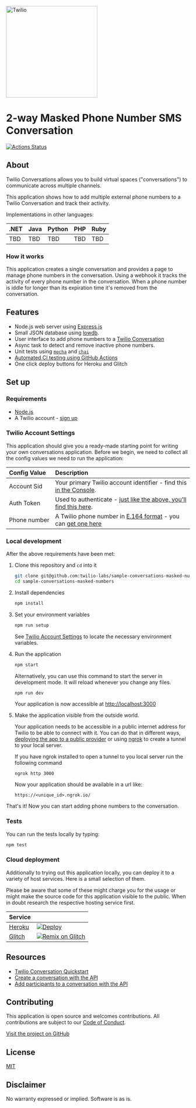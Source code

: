 <a  href="https://www.twilio.com">
<img  src="https://static0.twilio.com/marketing/bundles/marketing/img/logos/wordmark-red.svg"  alt="Twilio"  width="250"  />
</a>
 
# 2-way Masked Phone Number SMS Conversation

[![Actions Status](https://github.com/twilio-labs/sample-conversations-masked-numbers/workflows/Node%20CI/badge.svg)](https://github.com/twilio-labs/sample-appointment-reminders/actions)

## About

Twilio Conversations allows you to build virtual spaces ("conversations") to communicate across multiple channels.

This application shows how to add multiple external phone numbers to a Twilio Conversation and track their activity.

Implementations in other languages:

| .NET | Java | Python | PHP | Ruby |
| :--- | :--- | :----- | :-- | :--- |
| TBD  | TBD  | TBD    | TBD | TBD  |

### How it works

This application creates a single conversation and provides a page to manage phone numbers in the conversation.
Using a webhook it tracks the activity of every phone number in the conversation. When a phone number is iddle
for longer than its expiration time it's removed from the conversation.

## Features

- Node.js web server using [Express.js](https://npm.im/express)
- Small JSON database using [lowdb](https://github.com/typicode/lowdb).
- User interface to add phone numbers to a [Twilio Conversation](https://www.twilio.com/conversations)
- Async task to detect and remove inactive phone numbers.
- Unit tests using [`mocha`](https://npm.im/mocha) and [`chai`](https://npm.im/chai)
- [Automated CI testing using GitHub Actions](/.github/workflows/nodejs.yml)
- One click deploy buttons for Heroku and Glitch

## Set up

### Requirements

- [Node.js](https://nodejs.org/)
- A Twilio account - [sign up](https://www.twilio.com/try-twilio)

### Twilio Account Settings

This application should give you a ready-made starting point for writing your
own conversations application. Before we begin, we need to collect
all the config values we need to run the application:

| Config&nbsp;Value | Description                                                                                                                                                  |
| :---------------- | :----------------------------------------------------------------------------------------------------------------------------------------------------------- |
| Account&nbsp;Sid  | Your primary Twilio account identifier - find this [in the Console](https://www.twilio.com/console).                                                         |
| Auth&nbsp;Token   | Used to authenticate - [just like the above, you'll find this here](https://www.twilio.com/console).                                                         |
| Phone&nbsp;number | A Twilio phone number in [E.164 format](https://en.wikipedia.org/wiki/E.164) - you can [get one here](https://www.twilio.com/console/phone-numbers/incoming) |

### Local development

After the above requirements have been met:

1. Clone this repository and `cd` into it

    ```bash
    git clone git@github.com:twilio-labs/sample-conversations-masked-numbers.git
    cd sample-conversations-masked-numbers
    ```

1. Install dependencies

    ```bash
    npm install
    ```

1. Set your environment variables

    ```bash
    npm run setup
    ```

    See [Twilio Account Settings](#twilio-account-settings) to locate the necessary environment variables.

1. Run the application

    ```bash
    npm start
    ```

    Alternatively, you can use this command to start the server in development mode. It will reload whenever you change any files.

    ```bash
    npm run dev
    ```

    Your application is now accessible at [http://localhost:3000](http://localhost:3000/)

1. Make the application visible from the outside world.

    Your application needs to be accessible in a public internet address for Twilio to be able to connect with it. You can do that in different ways, [deploying the app to a public provider](#cloud-deployment) or using [ngrok](https://ngrok.com/) to create a tunnel to your local server.
    
    If you have ngrok installed to open a tunnel to you local server run the following command
    ```
    ngrok http 3000
    ```
    
    Now your application should be available in a url like:
    ```
    https://<unique_id>.ngrok.io/
    ```

That's it! Now you can start adding phone numbers to the conversation.


### Tests

You can run the tests locally by typing:

```bash
npm test
```

### Cloud deployment

Additionally to trying out this application locally, you can deploy it to a variety of host services. Here is a small selection of them.

Please be aware that some of these might charge you for the usage or might make the source code for this application visible to the public. When in doubt research the respective hosting service first.

| Service                           |                                                                                                                                                                                                                           |
| :-------------------------------- | :------------------------------------------------------------------------------------------------------------------------------------------------------------------------------------------------------------------------ |
| [Heroku](https://www.heroku.com/) | [![Deploy](https://www.herokucdn.com/deploy/button.svg)](https://heroku.com/deploy?template=https://github.com/twilio-labs/sample-conversations-masked-numbers/tree/master)                                                                                                                                       |
| [Glitch](https://glitch.com)      | [![Remix on Glitch](https://cdn.glitch.com/2703baf2-b643-4da7-ab91-7ee2a2d00b5b%2Fremix-button.svg)](https://glitch.com/edit/#!/remix/clone-from-repo?REPO_URL=https://github.com/twilio-labs/sample-conversations-masked-numbers.git) |

## Resources

- [Twilio Conversation Quickstart](https://www.twilio.com/docs/conversations/quickstart)
- [Create a conversation with the API](https://www.twilio.com/docs/conversations/api/conversation-resource)
- [Add participants to a conversation with the API](https://www.twilio.com/docs/conversations/api/conversation-participant-resource)

## Contributing

This application is open source and welcomes contributions. All contributions are subject to our [Code of Conduct](https://github.com/twilio-labs/.github/blob/master/CODE_OF_CONDUCT.md).

[Visit the project on GitHub](https://github.com/twilio-labs/sample-template-nodejs)

## License

[MIT](http://www.opensource.org/licenses/mit-license.html)

## Disclaimer

No warranty expressed or implied. Software is as is.

[twilio]: https://www.twilio.com
